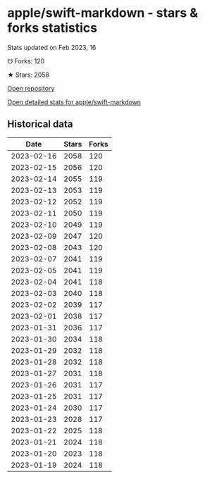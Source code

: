 # apple/swift-markdown - stars & forks statistics

Stats updated on Feb 2023, 16

☋ Forks: 120

★ Stars: 2058

[Open repository](https://github.com/apple/swift-markdown)

[Open detailed stats for apple/swift-markdown](https://reviewgithub.com/rep/apple/swift-markdown)

## Historical data
| Date | Stars | Forks |
|------|-------|-------|
| 2023-02-16 | 2058 | 120 | 
| 2023-02-15 | 2056 | 120 | 
| 2023-02-14 | 2055 | 119 | 
| 2023-02-13 | 2053 | 119 | 
| 2023-02-12 | 2052 | 119 | 
| 2023-02-11 | 2050 | 119 | 
| 2023-02-10 | 2049 | 119 | 
| 2023-02-09 | 2047 | 120 | 
| 2023-02-08 | 2043 | 120 | 
| 2023-02-07 | 2041 | 119 | 
| 2023-02-05 | 2041 | 119 | 
| 2023-02-04 | 2041 | 118 | 
| 2023-02-03 | 2040 | 118 | 
| 2023-02-02 | 2039 | 117 | 
| 2023-02-01 | 2038 | 117 | 
| 2023-01-31 | 2036 | 117 | 
| 2023-01-30 | 2034 | 118 | 
| 2023-01-29 | 2032 | 118 | 
| 2023-01-28 | 2032 | 118 | 
| 2023-01-27 | 2031 | 118 | 
| 2023-01-26 | 2031 | 117 | 
| 2023-01-25 | 2031 | 117 | 
| 2023-01-24 | 2030 | 117 | 
| 2023-01-23 | 2028 | 117 | 
| 2023-01-22 | 2025 | 118 | 
| 2023-01-21 | 2024 | 118 | 
| 2023-01-20 | 2023 | 118 | 
| 2023-01-19 | 2024 | 118 | 

